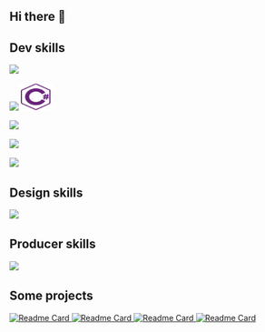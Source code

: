 ###  
<div>
  <h2>
    Hi there 👋
  </h2>
</div>
<div>
  <h2>Dev skills</h2>
      <p><img src="https://skillicons.dev/icons?i=js,typescript,react,vite,androidstudio" /></p>
      <p><img src="https://skillicons.dev/icons?i=java,php"/><img src="https://github.com/devicons/devicon/blob/master/icons/csharp/csharp-line.svg" width="62" height="48"></p>
      <p><img src="https://skillicons.dev/icons?i=ruby,rails,postgres,mysql"/></p>
      <p><img src="https://skillicons.dev/icons?i=html,css,styledcomponents,emotion" /></p>
      <p><img src="https://skillicons.dev/icons?i=git,github,linux" /></p>
  <h2>Design skills</h2>
      <p><img src="https://skillicons.dev/icons?i=ai,ae,ps,pr,xd,blender,figma" /></p>
  <h2>Producer skills</h2>
      <p><img src="https://skillicons.dev/icons?i=ableton" /></p>
  <h2>Some projects</h2>
  <div>
    <a href="https://github.com/AntMient/GetThatHome">
    <img src="https://github-readme-stats.vercel.app/api/pin/?username=AntMient&repo=GetThatHome" alt="Readme Card" data-canonical-src="" style="max-width: 100%;">
    </a>
    <a href="https://github.com/AntMient/CliviaGenerator">
    <img src="https://github-readme-stats.vercel.app/api/pin/?username=AntMient&repo=CliviaGenerator" alt="Readme Card" data-canonical-src="" style="max-width: 100%;">
    </a>
    <a href="https://github.com/AntMient/Contactable">
    <img src="https://github-readme-stats.vercel.app/api/pin/?username=AntMient&repo=Contactable" alt="Readme Card" data-canonical-src="" style="max-width: 100%;">
    </a>
    <a href="https://github.com/AntMient/Planifica">
    <img src="https://github-readme-stats.vercel.app/api/pin/?username=AntMient&repo=Planifica" alt="Readme Card" data-canonical-src="" style="max-width: 100%;">
    </a>
  </div>
</div>





<!--
**AntMient/AntMient** is a ✨ _special_ ✨ repository because its `README.md` (this file) appears on your GitHub profile.

Here are some ideas to get you started:

- 🔭 I’m currently working on ...
- 🌱 I’m currently learning ...
- 👯 I’m looking to collaborate on ...
- 🤔 I’m looking for help with ...
- 💬 Ask me about ...
- 📫 How to reach me: ...
- 😄 Pronouns: ...
- ⚡ Fun fact: ...
-->
